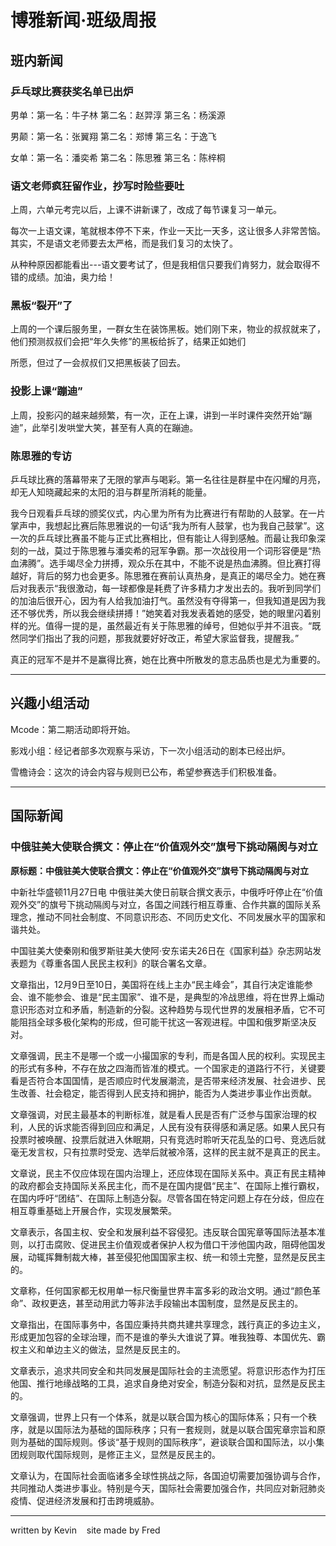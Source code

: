 # 博雅新闻·班级周报

## 班内新闻

### 乒乓球比赛获奖名单已出炉

男单：第一名：牛子林 第二名：赵羿淳 第三名：杨溪源

男颠：第一名：张翼翔 第二名：郑博 第三名：于逸飞

女单：第一名：潘奕希 第二名：陈思雅 第三名：陈梓桐

### 语文老师疯狂留作业，抄写时险些要吐

上周，六单元考完以后，上课不讲新课了，改成了每节课复习一单元。

每次一上语文课，笔就根本停不下来，作业一天比一天多，这让很多人非常苦恼。其实，不是语文老师要去太严格，而是我们复习的太快了。

从种种原因都能看出---语文要考试了，但是我相信只要我们肯努力，就会取得不错的成绩。加油，奥力给！

### 黑板“裂开”了

上周的一个课后服务里，一群女生在装饰黑板。她们刚下来，物业的叔叔就来了，他们预测叔叔们会把“年久失修”的黑板给拆了，结果正如她们

所愿，但过了一会叔叔们又把黑板装了回去。

### 投影上课“蹦迪”

上周，投影闪的越来越频繁，有一次，正在上课，讲到一半时课件突然开始“蹦迪”，此举引发哄堂大笑，甚至有人真的在蹦迪。

### 陈思雅的专访

乒乓球比赛的落幕带来了无限的掌声与喝彩。第一名往往是群星中在闪耀的月亮，却无人知晓藏起来的太阳的泪与群星所消耗的能量。

我今日观看乒乓球的颁奖仪式，内心里为所有为比赛进行有帮助的人鼓掌。在一片掌声中，我想起比赛后陈思雅说的一句话“我为所有人鼓掌，也为我自己鼓掌”。这一次的乒乓球比赛虽不能与正式比赛相比，但有能让人得到感触。而最让我印象深刻的一战，莫过于陈思雅与潘奕希的冠军争霸。那一次战役用一个词形容便是“热血沸腾”。选手竭尽全力拼搏，观众乐在其中，不能不说是热血沸腾。但比赛打得越好，背后的努力也会更多。陈思雅在赛前认真热身，是真正的竭尽全力。她在赛后对我表示“我很激动，每一球都像是耗费了许多精力才发出去的。我听到同学们的加油后很开心，因为有人给我加油打气。虽然没有夺得第一，但我知道是因为我还不够优秀，所以我会继续拼搏！”她笑着对我发表着她的感受，她的眼里闪着别样的光。值得一提的是，虽然最近有关于陈思雅的绰号，但她似乎并不沮丧。“既然同学们指出了我的问题，那我就要好好改正，希望大家监督我，提醒我。”

真正的冠军不是并不是赢得比赛，她在比赛中所散发的意志品质也是尤为重要的。

---

## 兴趣小组活动

Mcode：第二期活动即将开始。

影戏小组：经记者部多次观察与采访，下一次小组活动的剧本已经出炉。

雪檐诗会：这次的诗会内容与规则已公布，希望参赛选手们积极准备。

---

## 国际新闻

### 中俄驻美大使联合撰文：停止在“价值观外交”旗号下挑动隔阂与对立

**原标题：中俄驻美大使联合撰文：停止在“价值观外交”旗号下挑动隔阂与对立**

中新社华盛顿11月27日电
中俄驻美大使日前联合撰文表示，中俄呼吁停止在“价值观外交”的旗号下挑动隔阂与对立，各国之间践行相互尊重、合作共赢的国际关系理念，推动不同社会制度、不同意识形态、不同历史文化、不同发展水平的国家和谐共处。

中国驻美大使秦刚和俄罗斯驻美大使阿·安东诺夫26日在《国家利益》杂志网站发表题为《尊重各国人民民主权利》的联合署名文章。

文章指出，12月9日至10日，美国将在线上主办“民主峰会”，其自行决定谁能参会、谁不能参会、谁是“民主国家”、谁不是，是典型的冷战思维，将在世界上煽动意识形态对立和矛盾，制造新的分裂。这种趋势与现代世界的发展相矛盾，它不可能阻挡全球多极化架构的形成，但可能干扰这一客观进程。中国和俄罗斯坚决反对。

文章强调，民主不是哪一个或一小撮国家的专利，而是各国人民的权利。实现民主的形式有多种，不存在放之四海而皆准的模式。一个国家走的道路行不行，关键要看是否符合本国国情，是否顺应时代发展潮流，是否带来经济发展、社会进步、民生改善、社会稳定，能否得到人民支持和拥护，能否为人类进步事业作出贡献。

文章强调，对民主最基本的判断标准，就是看人民是否有广泛参与国家治理的权利，人民的诉求能否得到回应和满足，人民有没有获得感和满足感。如果人民只有投票时被唤醒、投票后就进入休眠期，只有竞选时聆听天花乱坠的口号、竞选后就毫无发言权，只有拉票时受宠、选举后就被冷落，这样的民主就不是真正的民主。

文章说，民主不仅应体现在国内治理上，还应体现在国际关系中。真正有民主精神的政府都会支持国际关系民主化，而不是在国内提倡“民主”、在国际上推行霸权，在国内呼吁“团结”、在国际上制造分裂。尽管各国在特定问题上存在分歧，但应在相互尊重基础上开展合作，实现发展繁荣。

文章表示，各国主权、安全和发展利益不容侵犯。违反联合国宪章等国际法基本准则，以打击腐败、促进民主价值观或者保护人权为借口干涉他国内政，阻碍他国发展，动辄挥舞制裁大棒，甚至侵犯他国国家主权、统一和领土完整，显然是反民主的。

文章称，任何国家都无权用单一标尺衡量世界丰富多彩的政治文明。通过“颜色革命”、政权更迭，甚至动用武力等非法手段输出本国制度，显然是反民主的。

文章指出，在国际事务中，各国应秉持共商共建共享理念，践行真正的多边主义，形成更加包容的全球治理，而不是谁的拳头大谁说了算。唯我独尊、本国优先、霸权主义和单边主义的做法，显然是反民主的。

文章表示，追求共同安全和共同发展是国际社会的主流愿望。将意识形态作为打压他国、推行地缘战略的工具，追求自身绝对安全，制造分裂和对抗，显然是反民主的。

文章强调，世界上只有一个体系，就是以联合国为核心的国际体系；只有一个秩序，就是以国际法为基础的国际秩序；只有一套规则，就是以联合国宪章宗旨和原则为基础的国际规则。侈谈“基于规则的国际秩序”，避谈联合国和国际法，以小集团规则取代国际规则，是修正主义，显然是反民主的。

文章认为，在国际社会面临诸多全球性挑战之际，各国迫切需要加强协调与合作，共同推动人类进步事业。特别是今天，国际社会需要加强合作，共同应对新冠肺炎疫情、促进经济发展和打击跨境威胁。

---

written by Kevin    site made by Fred
